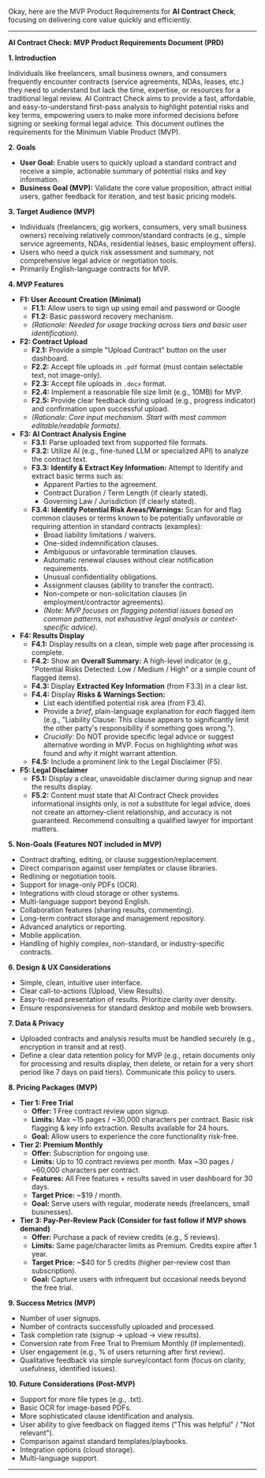 Okay, here are the MVP Product Requirements for **AI Contract Check**, focusing on delivering core value quickly and efficiently.

---

**AI Contract Check: MVP Product Requirements Document (PRD)**

**1. Introduction**

Individuals like freelancers, small business owners, and consumers frequently encounter contracts (service agreements, NDAs, leases, etc.) they need to understand but lack the time, expertise, or resources for a traditional legal review. AI Contract Check aims to provide a fast, affordable, and easy-to-understand first-pass analysis to highlight potential risks and key terms, empowering users to make more informed decisions before signing or seeking formal legal advice. This document outlines the requirements for the Minimum Viable Product (MVP).

**2. Goals**

* **User Goal:** Enable users to quickly upload a standard contract and receive a simple, actionable summary of potential risks and key information.
* **Business Goal (MVP):** Validate the core value proposition, attract initial users, gather feedback for iteration, and test basic pricing models.

**3. Target Audience (MVP)**

* Individuals (freelancers, gig workers, consumers, very small business owners) receiving relatively common/standard contracts (e.g., simple service agreements, NDAs, residential leases, basic employment offers).
* Users who need a quick risk assessment and summary, not comprehensive legal advice or negotiation tools.
* Primarily English-language contracts for MVP.

**4. MVP Features**

* **F1: User Account Creation (Minimal)**
    * **F1.1:** Allow users to sign up using email and password or Google
    * **F1.2:** Basic password recovery mechanism.
    * *(Rationale: Needed for usage tracking across tiers and basic user identification).*
* **F2: Contract Upload**
    * **F2.1:** Provide a simple "Upload Contract" button on the user dashboard.
    * **F2.2:** Accept file uploads in `.pdf` format (must contain selectable text, not image-only).
    * **F2.3:** Accept file uploads in `.docx` format.
    * **F2.4:** Implement a reasonable file size limit (e.g., 10MB) for MVP.
    * **F2.5:** Provide clear feedback during upload (e.g., progress indicator) and confirmation upon successful upload.
    * *(Rationale: Core input mechanism. Start with most common editable/readable formats).*
* **F3: AI Contract Analysis Engine**
    * **F3.1:** Parse uploaded text from supported file formats.
    * **F3.2:** Utilize AI (e.g., fine-tuned LLM or specialized API) to analyze the contract text.
    * **F3.3:** **Identify & Extract Key Information:** Attempt to identify and extract basic terms such as:
        * Apparent Parties to the agreement.
        * Contract Duration / Term Length (if clearly stated).
        * Governing Law / Jurisdiction (if clearly stated).
    * **F3.4:** **Identify Potential Risk Areas/Warnings:** Scan for and flag common clauses or terms known to be potentially unfavorable or requiring attention in standard contracts (examples):
        * Broad liability limitations / waivers.
        * One-sided indemnification clauses.
        * Ambiguous or unfavorable termination clauses.
        * Automatic renewal clauses without clear notification requirements.
        * Unusual confidentiality obligations.
        * Assignment clauses (ability to transfer the contract).
        * Non-compete or non-solicitation clauses (in employment/contractor agreements).
        * *(Note: MVP focuses on flagging *potential* issues based on common patterns, not exhaustive legal analysis or context-specific advice).*
* **F4: Results Display**
    * **F4.1:** Display results on a clean, simple web page after processing is complete.
    * **F4.2:** Show an **Overall Summary:** A high-level indicator (e.g., "Potential Risks Detected: Low / Medium / High" or a simple count of flagged items).
    * **F4.3:** Display **Extracted Key Information** (from F3.3) in a clear list.
    * **F4.4:** Display **Risks & Warnings Section:**
        * List each identified potential risk area (from F3.4).
        * Provide a *brief*, plain-language explanation for *each* flagged item (e.g., "Liability Clause: This clause appears to significantly limit the other party's responsibility if something goes wrong.").
        * *Crucially:* Do NOT provide specific legal advice or suggest alternative wording in MVP. Focus on highlighting *what* was found and *why* it might warrant attention.
    * **F4.5:** Include a prominent link to the Legal Disclaimer (F5).
* **F5: Legal Disclaimer**
    * **F5.1:** Display a clear, unavoidable disclaimer during signup and near the results display.
    * **F5.2:** Content must state that AI Contract Check provides informational insights only, is *not* a substitute for legal advice, does not create an attorney-client relationship, and accuracy is not guaranteed. Recommend consulting a qualified lawyer for important matters.

**5. Non-Goals (Features NOT included in MVP)**

* Contract drafting, editing, or clause suggestion/replacement.
* Direct comparison against user templates or clause libraries.
* Redlining or negotiation tools.
* Support for image-only PDFs (OCR).
* Integrations with cloud storage or other systems.
* Multi-language support beyond English.
* Collaboration features (sharing results, commenting).
* Long-term contract storage and management repository.
* Advanced analytics or reporting.
* Mobile application.
* Handling of highly complex, non-standard, or industry-specific contracts.

**6. Design & UX Considerations**

* Simple, clean, intuitive user interface.
* Clear call-to-actions (Upload, View Results).
* Easy-to-read presentation of results. Prioritize clarity over density.
* Ensure responsiveness for standard desktop and mobile web browsers.

**7. Data & Privacy**

* Uploaded contracts and analysis results must be handled securely (e.g., encryption in transit and at rest).
* Define a clear data retention policy for MVP (e.g., retain documents only for processing and results display, then delete, or retain for a very short period like 7 days on paid tiers). Communicate this policy to users.

**8. Pricing Packages (MVP)**

* **Tier 1: Free Trial**
    * **Offer:** 1 Free contract review upon signup.
    * **Limits:** Max ~15 pages / ~30,000 characters per contract. Basic risk flagging & key info extraction. Results available for 24 hours.
    * **Goal:** Allow users to experience the core functionality risk-free.
* **Tier 2: Premium Monthly**
    * **Offer:** Subscription for ongoing use.
    * **Limits:** Up to 10 contract reviews per month. Max ~30 pages / ~60,000 characters per contract.
    * **Features:** All Free features + results saved in user dashboard for 30 days.
    * **Target Price:** ~$19 / month.
    * **Goal:** Serve users with regular, moderate needs (freelancers, small businesses).
* **Tier 3: Pay-Per-Review Pack (Consider for fast follow if MVP shows demand)**
    * **Offer:** Purchase a pack of review credits (e.g., 5 reviews).
    * **Limits:** Same page/character limits as Premium. Credits expire after 1 year.
    * **Target Price:** ~$40 for 5 credits (higher per-review cost than subscription).
    * **Goal:** Capture users with infrequent but occasional needs beyond the free trial.

**9. Success Metrics (MVP)**

* Number of user signups.
* Number of contracts successfully uploaded and processed.
* Task completion rate (signup -> upload -> view results).
* Conversion rate from Free Trial to Premium Monthly (if implemented).
* User engagement (e.g., % of users returning after first review).
* Qualitative feedback via simple survey/contact form (focus on clarity, usefulness, identified issues).

**10. Future Considerations (Post-MVP)**

* Support for more file types (e.g., .txt).
* Basic OCR for image-based PDFs.
* More sophisticated clause identification and analysis.
* User ability to give feedback on flagged items ("This was helpful" / "Not relevant").
* Comparison against standard templates/playbooks.
* Integration options (cloud storage).
* Multi-language support.

---